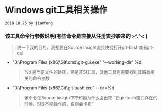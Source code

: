 # Windows git工具相关操作
`2018.10.25 by jianfeng`

### 该工具命令行参数说明(有些命令是直接从注册表抄袭来的 >^.^< )
> 说一下我的目的，我想要在Source Insight直接快捷打开git-bash或者git-gui
- "D:\Program Files (x86)\Git\cmd\git-gui.exe" "--working-dir" %d
    > %d 是当前文件的路径，若是非SI工具，其他工具则需要找到其路劲相关的命令参数
- "D:\Program Files (x86)\Git\git-bash.exe" --cd=%d
    > 该命令在Source Insight下不知道为什么会出现 “在git-bash窗口存在的时候，SI是不能操作的，否则会卡死”

